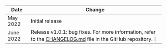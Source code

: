 | Date          | Change            |
|---------------|-------------------|
| May 2022 | Initial release  |
|June 2022 | Release v1.0.1: bug fixes. For more information, refer to the [CHANGELOG.md](https://github.com/awslabs/quantum-computing-exploration-for-drug-discovery-on-aws/blob/main/CHANGELOG.md) file in the GitHub repository.｜
